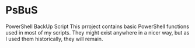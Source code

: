 # PsBuS
 PowerShell BackUp Script 
This prroject contains basic PowerShell functions used in most of my scripts.
They might exist anywhere in a nicer way, but as I used them historically, they will remain.